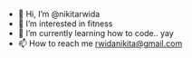 - 👋 Hi, I’m @nikitarwida
- 👀 I’m interested in fitness
- 🌱 I’m currently learning how to code.. yay
- 📫 How to reach me rwidanikita@gmail.com



<!---
nikitarwida/nikitarwida is a ✨ special ✨ repository because its `README.md` (this file) appears on your GitHub profile.
You can click the Preview link to take a look at your changes.
--->
